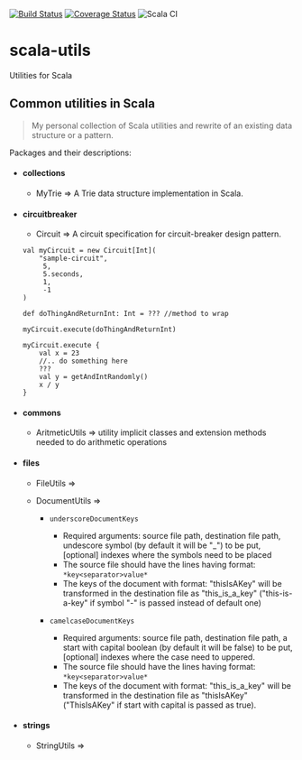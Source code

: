 [![Build Status](https://travis-ci.org/lprakashv/scala-utils.svg?branch=master&style=flat-square)](https://travis-ci.org/lprakashv/scala-utils?branch=master)
[![Coverage Status](https://coveralls.io/repos/github/lprakashv/scala-utils/badge.svg?branch=master)](https://coveralls.io/github/lprakashv/scala-utils?branch=master)
![Scala CI](https://github.com/lprakashv/scala-utils/workflows/Scala%20CI/badge.svg)

# scala-utils
Utilities for Scala

## Common utilities in Scala
> My personal collection of Scala utilities and rewrite of an existing data structure or a pattern.

Packages and their descriptions:

* #### collections
    * MyTrie => A Trie data structure implementation in Scala.
    
* #### circuitbreaker
  * Circuit => A circuit specification for circuit-breaker design pattern.
  ```
  val myCircuit = new Circuit[Int](
      "sample-circuit", 
       5, 
       5.seconds,
       1, 
       -1
  )
  
  def doThingAndReturnInt: Int = ??? //method to wrap
  
  myCircuit.execute(doThingAndReturnInt)
  
  myCircuit.execute {
      val x = 23
      //.. do something here
      ???
      val y = getAndIntRandomly()
      x / y
  }
  ```

* #### commons
  * AritmeticUtils => utility implicit classes and extension methods needed to do arithmetic operations 

* #### files
  * FileUtils =>
  
  * DocumentUtils => 
    * `underscoreDocumentKeys`
      - Required arguments: source file path, destination file path, undescore symbol (by default it will be "_") to be put, [optional] indexes where the symbols need to be placed
      - The source file should have the lines having format: `*key<separator>value*`
      - The keys of the document with format: "thisIsAKey" will be transformed in the destination file as "this_is_a_key" ("this-is-a-key" if symbol "-" is passed instead of default one)
    
    * `camelcaseDocumentKeys`
      - Required arguments: source file path, destination file path, a start with capital boolean (by default it will be false) to be put, [optional] indexes where the case need to uppered.
      - The source file should have the lines having format: `*key<separator>value*`
      - The keys of the document with format: "this_is_a_key" will be transformed in the destination file as "thisIsAKey" ("ThisIsAKey" if start with capital is passed as true).


* #### strings
  * StringUtils =>
